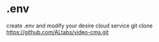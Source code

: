 # .env

create .env and modify your desire cloud service
git clone https://github.com/ALtabs/video-cms.git
